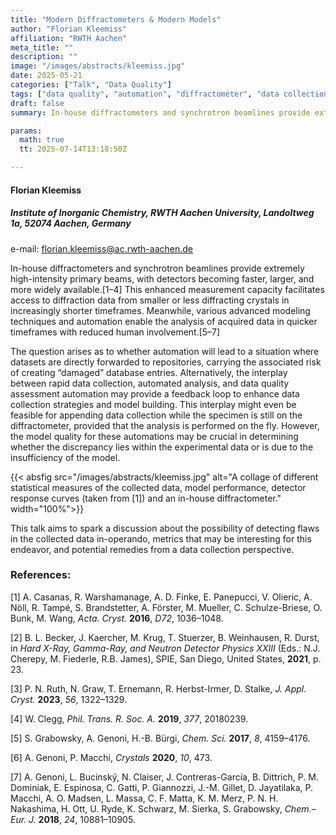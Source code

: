 ```yaml
---
title: "Modern Diffractometers & Modern Models"
author: "Florian Kleemiss"
affiliation: "RWTH Aachen"
meta_title: ""
description: ""
image: "/images/abstracts/kleemiss.jpg"
date: 2025-05-21
categories: ["Talk", "Data Quality"]
tags: ["data quality", "automation", "diffractometer", "data collection", "data analysis"]
draft: false
summary: In-house diffractometers and synchrotron beamlines provide extremely high-intensity primary beams, with detectors becoming faster, larger, and more widely available. The question arises as to whether automation will lead to a situation where datasets are directly forwarded to repositories, carrying the associated risk of creating “damaged” database entries.

params:
  math: true
  tt: 2025-07-14T13:18:50Z

---
```


#### Florian Kleemiss

##### Institute of Inorganic Chemistry, RWTH Aachen University, Landoltweg 1a, 52074 Aachen, Germany

e-mail: florian.kleemiss@ac.rwth-aachen.de

In-house diffractometers and synchrotron beamlines provide extremely high-intensity primary beams, with detectors becoming faster, larger, and more widely available.[1–4] This enhanced measurement capacity facilitates access to diffraction data from smaller or less diffracting crystals in increasingly shorter timeframes. Meanwhile, various advanced modeling techniques and automation enable the analysis of acquired data in quicker timeframes with reduced human involvement.[5–7]

The question arises as to whether automation will lead to a situation where datasets are directly forwarded to repositories, carrying the associated risk of creating “damaged” database entries. Alternatively, the interplay between rapid data collection, automated analysis, and data quality assessment automation may provide a feedback loop to enhance data collection strategies and model building. This interplay might even be feasible for appending data collection while the specimen is still on the diffractometer, provided that the analysis is performed on the fly. However, the model quality for these automations may be crucial in determining whether the discrepancy lies within the experimental data or is due to the insufficiency of the model.

{{< absfig src="/images/abstracts/kleemiss.jpg" alt="A collage of different statistical measures of the collected data, model performance, detector response curves (taken from [1]) and an in-house diffractometer." width="100%">}}

This talk aims to spark a discussion about the possibility of detecting flaws in the collected data in-operando, metrics that may be interesting for this endeavor, and potential remedies from a data collection perspective.


### References:

[1] A. Casanas, R. Warshamanage, A. D. Finke, E. Panepucci, V. Olieric, A. Nöll, R. Tampé, S. Brandstetter, A. Förster, M. Mueller, C. Schulze-Briese, O. Bunk, M. Wang, *Acta. Cryst.* **2016**, *D72*, 1036–1048.

[2] B. L. Becker, J. Kaercher, M. Krug, T. Stuerzer, B. Weinhausen, R. Durst, in *Hard X-Ray, Gamma-Ray, and Neutron Detector Physics XXIII* (Eds.: N.J. Cherepy, M. Fiederle, R.B. James), SPIE, San Diego, United States, **2021**, p. 23.

[3] P. N. Ruth, N. Graw, T. Ernemann, R. Herbst-Irmer, D. Stalke, *J. Appl. Cryst.* **2023**, *56*, 1322–1329.

[4] W. Clegg, *Phil. Trans. R. Soc. A.* **2019**, *377*, 20180239.

[5] S. Grabowsky, A. Genoni, H.-B. Bürgi, *Chem. Sci.* **2017**, *8*, 4159–4176.

[6] A. Genoni, P. Macchi, *Crystals* **2020**, *10*, 473.

[7] A. Genoni, L. Bucinský, N. Claiser, J. Contreras-García, B. Dittrich, P. M. Dominiak, E. Espinosa, C. Gatti, P. Giannozzi, J.-M. Gillet, D. Jayatilaka, P. Macchi, A. O. Madsen, L. Massa, C. F. Matta, K. M. Merz, P. N. H. Nakashima, H. Ott, U. Ryde, K. Schwarz, M. Sierka, S. Grabowsky, *Chem.–Eur. J.* **2018**, *24*, 10881–10905.